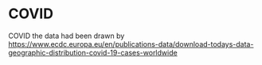 # COVID
COVID
the data had been drawn by https://www.ecdc.europa.eu/en/publications-data/download-todays-data-geographic-distribution-covid-19-cases-worldwide
